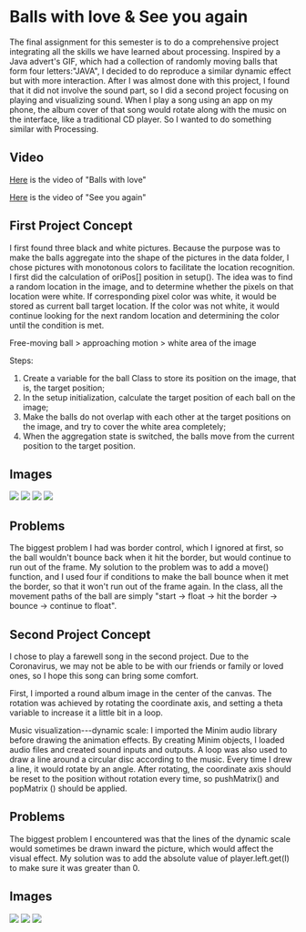 **Balls with love & See you again**
===================

The final assignment for this semester is to do a comprehensive project integrating all the skills we have learned about processing. Inspired by a Java advert's GIF, which had a collection of randomly moving balls that form four letters:"JAVA", I decided to do reproduce a similar dynamic effect but with more interaction. After I was almost done with this project, I found that it did not involve the sound part, so I did a second project focusing on playing and visualizing sound. When I play a song using an app on my phone, the album cover of that song would rotate along with the music on the interface, like a traditional CD player. So I wanted to do something similar with Processing.


Video
----------
[Here](https://youtu.be/4GvdfF2RK6Y) is the video of "Balls with love"

[Here](https://youtu.be/ngm7KDZJ480) is the video of "See you again"

First Project Concept
----------
I first found three black and white pictures. Because the purpose was to make the balls aggregate into the shape of the pictures in the data folder, I chose pictures with monotonous colors to facilitate the location recognition. I first did the calculation of oriPos[] position in setup(). The idea was to find a random location in the image, and to determine whether the pixels on that location were white. If corresponding pixel color was white, it would be stored as current ball target location. If the color was not white, it would continue looking for the next random location and determining the color until the condition is met.

Free-moving ball > approaching motion > white area of the image

Steps:
1. Create a variable for the ball Class to store its position on the image, that is, the target position;
2. In the setup initialization, calculate the target position of each ball on the image;
3. Make the balls do not overlap with each other at the target positions on the image, and try to cover the white area completely;
4. When the aggregation state is switched, the balls move from the current position to the target position.

Images
----------
![](1.jpeg)
![](2.jpeg)
![](3.jpeg)
![](4.jpeg)

Problems
----------
The biggest problem I had was border control, which I ignored at first, so the ball wouldn't bounce back when it hit the border, but would continue to run out of the frame. My solution to the problem was to add a move() function, and I used four if conditions to make the ball bounce when it met the border, so that it won't run out of the frame again. In the class, all the movement paths of the ball are simply "start → float → hit the border → bounce → continue to float".

Second Project Concept
----------
I chose to play a farewell song in the second project.  Due to the Coronavirus, we may not be able to be with our friends or family or loved ones, so I hope this song can bring some comfort.

First, I imported a round album image in the center of the canvas. The rotation was achieved by rotating the coordinate axis, and setting a theta variable to increase it a little bit in a loop.

Music visualization---dynamic scale:
I imported the Minim audio library before drawing the animation effects. By creating Minim objects, I loaded audio files and created sound inputs and outputs. A loop was also used to draw a line around a circular disc according to the music. Every time I drew a line, it would rotate by an angle. After rotating, the coordinate axis should be reset to the position without rotation every time, so pushMatrix() and popMatrix () should be applied.

Problems
----------
The biggest problem I encountered was that the lines of the dynamic scale would sometimes be drawn inward the picture, which would affect the visual effect. My solution was to add the absolute value of player.left.get(I) to make sure it was greater than 0.

Images
----------
![](image5.jpeg)
![](image6.jpeg)
![](image7.jpeg)
